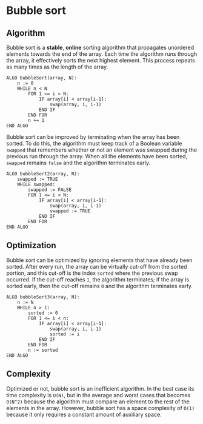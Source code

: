 # Bubble sort

## Algorithm
Bubble sort is a **stable**, **online** sorting algorithm that propagates unordered elements towards the end of the array. Each time the algorithm runs through the array, it effectively sorts the next highest element. This process repeats as many times as the length of the array.
```
ALGO bubbleSort(array, N):
    n := 0
    WHILE n < N
        FOR 1 <= i < N:
            IF array[i] < array[i-1]:
                swap(array, i, i-1)
            END IF
        END FOR
        n += 1
END ALGO
```
Bubble sort can be improved by terminating when the array has been sorted. To do this, the algorithm must keep track of a Boolean variable `swapped` that remembers whether or not an element was swapped during the previous run through the array. When all the elements have been sorted, `swapped` remains `false` and the algorithm terminates early.
```
ALGO bubbleSort2(array, N):
    swapped := TRUE
    WHILE swapped:
        swapped := FALSE
        FOR 1 <= i < N:
            IF array[i] < array[i-1]:
                swap(array, i, i-1)
                swapped := TRUE
            END IF
        END FOR
END ALGO
```

## Optimization
Bubble sort can be optimized by ignoring elements that have already been sorted. After every run, the array can be virtually cut-off from the sorted portion, and this cut-off is the index `sorted` where the previous swap occurred. If the cut-off reaches `1`, the algorithm terminates; if the array is sorted early, then the cut-off remains `0` and the algorithm terminates early.
```
ALGO bubbleSort3(array, N):
    n := N
    WHILE n > 1:
        sorted := 0
        FOR 1 <= i < n:
            IF array[i] < array[i-1]:
                swap(array, i, i-1)
                sorted := i
            END IF
        END FOR
        n := sorted
END ALGO
```

## Complexity
Optimized or not, bubble sort is an inefficient algorithm. In the best case its time complexity is `O(N)`, but in the average and worst cases that becomes `O(N^2)` because the algorithm must compare an element to the rest of the elements in the array. However, bubble sort has a space complexity of `O(1)` because it only requires a constant amount of auxiliary space.
